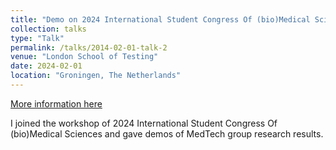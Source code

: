 ```yaml
---
title: "Demo on 2024 International Student Congress Of (bio)Medical Sciences"
collection: talks
type: "Talk"
permalink: /talks/2014-02-01-talk-2
venue: "London School of Testing"
date: 2024-02-01
location: "Groningen, The Netherlands"
---
```


[More information here](http://example2.com)

I joined the workshop of 2024 International Student Congress Of (bio)Medical Sciences and gave demos of MedTech group research results.
